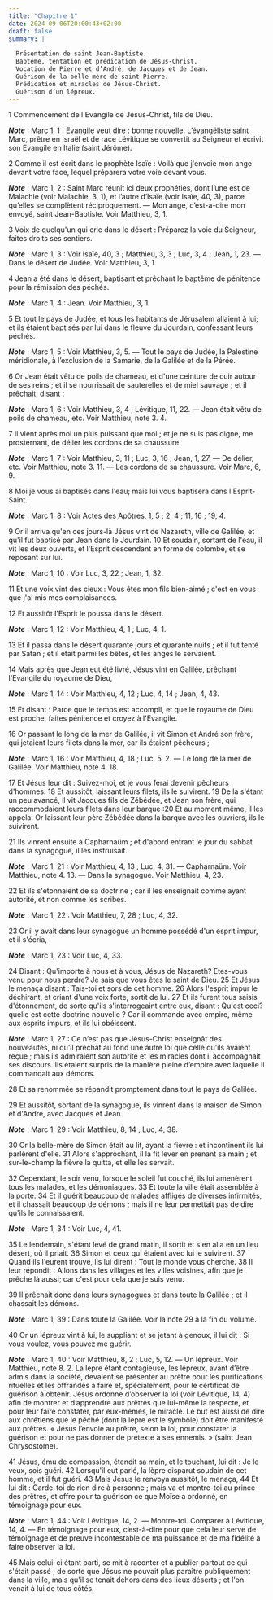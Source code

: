 ```yaml
---
title: "Chapitre 1"
date: 2024-09-06T20:00:43+02:00
draft: false
summary: |
  
  Présentation de saint Jean-Baptiste.
  Baptême, tentation et prédication de Jésus-Christ.
  Vocation de Pierre et d’André, de Jacques et de Jean.
  Guérison de la belle-mère de saint Pierre.
  Prédication et miracles de Jésus-Christ.
  Guérison d’un lépreux.
---
```



1 Commencement de l'Evangile de Jésus-Christ, fils de Dieu.

***Note*** :  Marc 1, 1 : Evangile veut dire : bonne nouvelle. L’évangéliste saint Marc, prêtre en Israël et de race Lévitique se convertit au Seigneur et écrivit son Evangile en Italie (saint Jérôme).


2 Comme il est écrit dans le prophète Isaïe : Voilà que j'envoie mon ange devant votre face, lequel préparera votre voie devant vous.

***Note*** :  Marc 1, 2 : Saint Marc réunit ici deux prophéties, dont l’une est de Malachie (voir Malachie, 3, 1), et l’autre d’Isaïe (voir Isaïe, 40, 3), parce qu’elles se complètent réciproquement. ― Mon ange, c’est-à-dire mon envoyé, saint Jean-Baptiste. Voir Matthieu, 3, 1.

3 Voix de quelqu'un qui crie dans le désert : Préparez la voie du Seigneur, faites droits ses sentiers.

***Note*** :  Marc 1, 3 : Voir Isaïe, 40, 3 ; Matthieu, 3, 3 ; Luc, 3, 4 ; Jean, 1, 23. ― Dans le désert de Judée. Voir Matthieu, 3, 1.

4 Jean a été dans le désert, baptisant et prêchant le baptême de pénitence pour la rémission des péchés.

***Note*** :  Marc 1, 4 : Jean. Voir Matthieu, 3, 1.

5 Et tout le pays de Judée, et tous les habitants de Jérusalem allaient à lui; et ils étaient baptisés par lui dans le fleuve du Jourdain, confessant leurs péchés.

***Note*** :  Marc 1, 5 : Voir Matthieu, 3, 5. ― Tout le pays de Judée, la Palestine méridionale, à l’exclusion de la Samarie, de la Galilée et de la Pérée.

6 Or Jean était vêtu de poils de chameau, et d'une ceinture de cuir autour de ses reins ; et il se nourrissait de sauterelles et de miel sauvage ; et il prêchait, disant :

***Note*** :  Marc 1, 6 : Voir Matthieu, 3, 4 ; Lévitique, 11, 22. ― Jean était vêtu de poils de chameau, etc. Voir Matthieu, note 3. 4.

7 Il vient après moi un plus puissant que moi ; et je ne suis pas digne, me prosternant, de délier les cordons de sa chaussure.

***Note*** :  Marc 1, 7 : Voir Matthieu, 3, 11 ; Luc, 3, 16 ; Jean, 1, 27. ― De délier, etc. Voir Matthieu, note 3. 11. ― Les cordons de sa chaussure. Voir Marc, 6, 9.

8 Moi je vous ai baptisés dans l'eau; mais lui vous baptisera dans l'Esprit-Saint.

***Note*** :  Marc 1, 8 : Voir Actes des Apôtres, 1, 5 ; 2, 4 ; 11, 16 ; 19, 4.


9 Or il arriva qu'en ces jours-là Jésus vint de Nazareth, ville de Galilée, et qu'il fut baptisé par Jean dans le Jourdain. 10 Et soudain, sortant de l'eau, il vit les deux ouverts, et l'Esprit descendant en forme de colombe, et se reposant sur lui.

***Note*** :  Marc 1, 10 : Voir Luc, 3, 22 ; Jean, 1, 32.

11 Et une voix vint des cieux : Vous êtes mon fils bien-aimé ; c'est en vous que j'ai mis mes complaisances.


12 Et aussitôt l'Esprit le poussa dans le désert.

***Note*** :  Marc 1, 12 : Voir Matthieu, 4, 1 ; Luc, 4, 1.

13 Et il passa dans le désert quarante jours et quarante nuits ; et il fut tenté par Satan ; et il était parmi les bêtes, et les anges le servaient.


14 Mais après que Jean eut été livré, Jésus vint en Galilée, prêchant l'Evangile du royaume de Dieu,

***Note*** :  Marc 1, 14 : Voir Matthieu, 4, 12 ; Luc, 4, 14 ; Jean, 4, 43.

15 Et disant : Parce que le temps est accompli, et que le royaume de Dieu est proche, faites pénitence et croyez à l'Evangile.


16 Or passant le long de la mer de Galilée, il vit Simon et André son frère, qui jetaient leurs filets dans la mer, car ils étaient pêcheurs ;

***Note*** :  Marc 1, 16 : Voir Matthieu, 4, 18 ; Luc, 5, 2. ― Le long de la mer de Galilée. Voir Matthieu, note 4. 18.

17 Et Jésus leur dit : Suivez-moi, et je vous ferai devenir pêcheurs d'hommes. 18 Et aussitôt, laissant leurs filets, ils le suivirent. 19 De là s'étant un peu avancé, il vit Jacques fils de Zébédée, et Jean son frère, qui raccommodaient leurs filets dans leur barque :20 Et au moment même, il les appela. Or laissant leur père Zébédée dans la barque avec les ouvriers, ils le suivirent.


21 Ils vinrent ensuite à Capharnaüm ; et d'abord entrant le jour du sabbat dans la synagogue, il les instruisait.

***Note*** :  Marc 1, 21 : Voir Matthieu, 4, 13 ; Luc, 4, 31. ― Capharnaüm. Voir Matthieu, note 4. 13. ― Dans la synagogue. Voir Matthieu, 4, 23.

22 Et ils s'étonnaient de sa doctrine ; car il les enseignait comme ayant autorité, et non comme les scribes.

***Note*** :  Marc 1, 22 : Voir Matthieu, 7, 28 ; Luc, 4, 32.


23 Or il y avait dans leur synagogue un homme possédé d'un esprit impur, et il s'écria,

***Note*** :  Marc 1, 23 : Voir Luc, 4, 33.

24 Disant : Qu'importe à nous et à vous, Jésus de Nazareth? Etes-vous venu pour nous perdre? Je sais que vous êtes le saint de Dieu. 25 Et Jésus le menaça disant : Tais-toi et sors de cet homme. 26 Alors l'esprit impur le déchirant, et criant d'une voix forte, sortit de lui. 27 Et ils furent tous saisis d'étonnement, de sorte qu'ils s'interrogeaint entre eux, disant : Qu'est ceci? quelle est cette doctrine nouvelle ? Car il commande avec empire, même aux esprits impurs, et ils lui obéissent.

***Note*** :  Marc 1, 27 : Ce n’est pas que Jésus-Christ enseignât des nouveautés, ni qu’il prêchât au fond une autre loi que celle qu’ils avaient reçue ; mais ils admiraient son autorité et les miracles dont il accompagnait ses discours. Ils étaient surpris de la manière pleine d’empire avec laquelle il commandait aux démons.

28 Et sa renommée se répandit promptement dans tout le pays de Galilée.


29 Et aussitôt, sortant de la synagogue, ils vinrent dans la maison de Simon et d'André, avec Jacques et Jean.

***Note*** :  Marc 1, 29 : Voir Matthieu, 8, 14 ; Luc, 4, 38.

30 Or la belle-mère de Simon était au lit, ayant la fièvre : et incontinent ils lui parlèrent d'elle. 31 Alors s'approchant, il la fit lever en prenant sa main ; et sur-le-champ la fièvre la quitta, et elle les servait.


32 Cependant, le soir venu, lorsque le soleil fut couché, ils lui amenèrent tous les malades, et les démoniaques. 33 Et toute la ville était assemblée à la porte. 34 Et il guérit beaucoup de malades affligés de diverses infirmités, et il chassait beaucoup de démons ; mais il ne leur permettait pas de dire qu'ils le connaissaient.

***Note*** :  Marc 1, 34 : Voir Luc, 4, 41.


35 Le lendemain, s'étant levé de grand matin, il sortit et s'en alla en un lieu désert, où il priait. 36 Simon et ceux qui étaient avec lui le suivirent. 37 Quand ils l'eurent trouvé, ils lui dirent : Tout le monde vous cherche. 38 Il leur répondit : Allons dans les villages et les villes voisines, afin que je prêche là aussi; car c'est pour cela que je suis venu.


39 Il prêchait donc dans leurs synagogues et dans toute la Galilée ; et il chassait les démons.

***Note*** :  Marc 1, 39 : Dans toute la Galilée. Voir la note 29 à la fin du volume.


40 Or un lépreux vint à lui, le suppliant et se jetant à genoux, il lui dit : Si vous voulez, vous pouvez me guérir.

***Note*** :  Marc 1, 40 : Voir Matthieu, 8, 2 ; Luc, 5, 12. ― Un lépreux. Voir Matthieu, note 8. 2. La lèpre étant contagieuse, les lépreux, avant d’être admis dans la société, devaient se présenter au prêtre pour les purifications rituelles et les offrandes à faire et, spécialement, pour le certificat de guérison à obtenir. Jésus ordonne d’observer la loi (voir Lévitique, 14, 4) afin de montrer et d’apprendre aux prêtres que lui-même la respecte, et pour leur faire constater, par eux-mêmes, le miracle. Le but est aussi de dire aux chrétiens que le péché (dont la lèpre est le symbole) doit être manifesté aux prêtres. « Jésus l’envoie au prêtre, selon la loi, pour constater la guérison et pour ne pas donner de prétexte à ses ennemis. » (saint Jean Chrysostome).

41 Jésus, ému de compassion, étendit sa main, et le touchant, lui dit : Je le veux, sois guéri. 42 Lorsqu'il eut parlé, la lèpre disparut soudain de cet homme, et il fut guéri. 43 Mais Jésus le renvoya aussitôt, le menaça, 44 Et lui dit : Garde-toi de rien dire à personne ; mais va et montre-toi au prince des prêtres, et offre pour ta guérison ce que Moïse a ordonné, en témoignage pour eux.

***Note*** :  Marc 1, 44 : Voir Lévitique, 14, 2. ― Montre-toi. Comparer à Lévitique, 14, 4. ― En témoignage pour eux, c’est-à-dire pour que cela leur serve de témoignage et de preuve incontestable de ma puissance et de ma fidélité à faire observer la loi.

45 Mais celui-ci étant parti, se mit à raconter et à publier partout ce qui s'était passé ; de sorte que Jésus ne pouvait plus paraître publiquement dans la ville, mais qu'il se tenait dehors dans des lieux déserts ; et l'on venait à lui de tous côtés.

